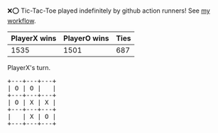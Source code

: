 :x::o: Tic-Tac-Toe played indefinitely by github action runners! See [my workflow](.github/workflows/play.yaml).

|PlayerX wins|PlayerO wins|Ties|
|-|-|-|
|1535|1501|687|

PlayerX's turn.

<pre>
+---+---+---+
| O | O |   |
+---+---+---+
| O | X | X |
+---+---+---+
|   | X | O |
+---+---+---+
</pre>